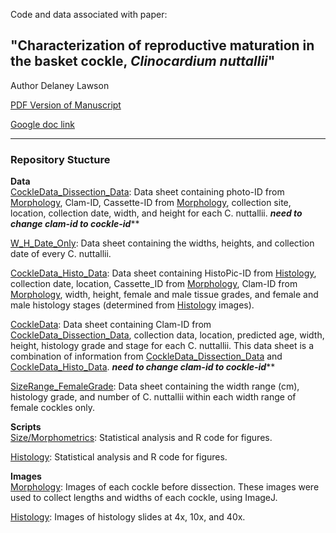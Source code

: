 Code and data associated with paper: 

## "Characterization of reproductive maturation in the basket cockle, _Clinocardium nuttallii_" 
Author Delaney Lawson

[PDF Version of Manuscript](https://github.com/drlawson/cockle-reproduction/blob/main/Lawson-Capstone.pdf)

[Google doc link](https://docs.google.com/document/d/1yW3u7tCCBXVSf8YxZFtwRDIPVgnKMnvMCjVoaKXl7qw/edit?usp=sharing)

---

### Repository Stucture

**Data**<br />
[CockleData_Dissection_Data](https://github.com/drlawson/cockle-reproduction/blob/main/data/CockleData_Dissection_Data.csv): Data sheet containing photo-ID from [Morphology](https://github.com/drlawson/cockle-reproduction/tree/main/images/morphology), Clam-ID, Cassette-ID from [Morphology](https://github.com/drlawson/cockle-reproduction/tree/main/images/morphology), collection site, location, collection date, width, and height for each C. nuttallii. *****need to change clam-id to cockle-id*******

[W_H_Date_Only](https://github.com/drlawson/cockle-reproduction/blob/main/data/W_H_Date_Only.csv): Data sheet containing the widths, heights, and collection date of every C. nuttallii. 

[CockleData_Histo_Data](https://github.com/drlawson/cockle-reproduction/blob/main/data/CockleData_Histo_Data.csv): Data sheet containing HistoPic-ID from [Histology](https://github.com/drlawson/cockle-reproduction/tree/main/images/histology), collection date, location, Cassette_ID from [Morphology](https://github.com/drlawson/cockle-reproduction/tree/main/images/morphology), Clam-ID from [Morphology](https://github.com/drlawson/cockle-reproduction/tree/main/images/morphology), width, height, female and male tissue grades, and female and male histology stages (determined from [Histology](https://github.com/drlawson/cockle-reproduction/tree/main/images/histology) images).

[CockleData](https://github.com/drlawson/cockle-reproduction/blob/main/data/CockleData.csv): Data sheet containing Clam-ID from [CockleData_Dissection_Data](https://github.com/drlawson/cockle-reproduction/blob/main/data/CockleData_Dissection_Data.csv), collection data, location, predicted age, width, height, histology grade and stage for each C. nuttallii. This data sheet is a combination of information from [CockleData_Dissection_Data](https://github.com/drlawson/cockle-reproduction/blob/main/data/CockleData_Dissection_Data.csv) and [CockleData_Histo_Data](https://github.com/drlawson/cockle-reproduction/blob/main/data/CockleData_Histo_Data.csv). *****need to change clam-id to cockle-id******* 

[SizeRange_FemaleGrade](https://github.com/drlawson/cockle-reproduction/blob/main/data/SizeRange_FemaleGrade.csv): Data sheet containing the width range (cm), histology grade, and number of C. nuttallii within each width range of female cockles only. 


**Scripts**<br />
[Size/Morphometrics](https://github.com/drlawson/cockle-reproduction/blob/main/scripts/01-morphometrics.Rmd): Statistical analysis and R code for figures. 

[Histology](https://github.com/drlawson/cockle-reproduction/blob/main/scripts/02-Histology.Rmd): Statistical analysis and R code for figures.


**Images** <br /> 
[Morphology](https://github.com/drlawson/cockle-reproduction/tree/main/images/morphology): Images of each cockle before dissection. These images were used to collect lengths and widths of each cockle, using ImageJ. 

[Histology](https://github.com/drlawson/cockle-reproduction/tree/main/images/histology): Images of histology slides at 4x, 10x, and 40x. 





